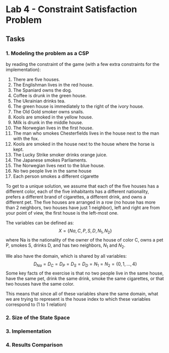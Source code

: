 # Lab 4 - Constraint Satisfaction Problem

## Tasks

### 1. Modeling the problem as a CSP

by reading the constraint of the game (with a few extra constraints for the implementation):

1. There are five houses.
2. The Englishman lives in the red house.
3. The Spaniard owns the dog.
4. Coffee is drunk in the green house.
5. The Ukrainian drinks tea.
6. The green house is immediately to the right of the ivory house.
7. The Old Gold smoker owns snails.
8. Kools are smoked in the yellow house.
9. Milk is drunk in the middle house.
10. The Norwegian lives in the first house.
11. The man who smokes Chesterfields lives in the house next to the man with the fox.
12. Kools are smoked in the house next to the house where the horse is kept.
13. The Lucky Strike smoker drinks orange juice.
14. The Japanese smokes Parliaments.
15. The Norwegian lives next to the blue house.
16. No two people live in the same house
17. Each person smokes a different cigarette

To get to a unique solution, we assume that each of the five houses has a different color, each
of the five inhabitants has a different nationality, prefers a different brand of cigarettes, a different
drink, and owns a different pet. The five houses are arranged in a row (no house has more than
2 neighbors, two houses have just 1 neighbor), left and right are from your point of view, the first
house is the left-most one.

The variables can be defined as:
$$
X = \{Na, C, P, S, D, N_1, N_2\}
$$
where Na is the nationality of the owner of the house of color C, owns a pet P, smokes S, drinks D, and has two neighbors, $N_1$ and $N_2$.

We also have the domain, which is shared by all variables:
$$
D_{Na}=D_C=D_P= D_S= D_D=N_1=N_2=\{0, 1,\dots,4\}
$$
Some key facts of the exercise is that no two people live in the same house, have the same pet, drink the same drink, smoke the same cigarettes, or that two houses have the same color.

This means that since all of these variables share the same domain, what we are trying to represent is the house index to which these variables correspond to (1 to 1 relation)

### 2. Size of the State Space



### 3. Implementation

### 4. Results Comparison
